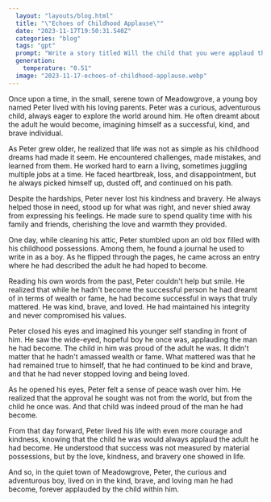 ```yaml
---
  layout: "layouts/blog.html"
  title: "\"Echoes of Childhood Applause\""
  date: "2023-11-17T19:50:31.540Z"
  categories: "blog"
  tags: "gpt"
  prompt: "Write a story titled Will the child that you were applaud the Adult that you are"
  generation: 
    temperature: "0.51"
  image: "2023-11-17-echoes-of-childhood-applause.webp"
---
```

Once upon a time, in the small, serene town of Meadowgrove, a young boy named Peter lived with his loving parents. Peter was a curious, adventurous child, always eager to explore the world around him. He often dreamt about the adult he would become, imagining himself as a successful, kind, and brave individual.

As Peter grew older, he realized that life was not as simple as his childhood dreams had made it seem. He encountered challenges, made mistakes, and learned from them. He worked hard to earn a living, sometimes juggling multiple jobs at a time. He faced heartbreak, loss, and disappointment, but he always picked himself up, dusted off, and continued on his path.

Despite the hardships, Peter never lost his kindness and bravery. He always helped those in need, stood up for what was right, and never shied away from expressing his feelings. He made sure to spend quality time with his family and friends, cherishing the love and warmth they provided.

One day, while cleaning his attic, Peter stumbled upon an old box filled with his childhood possessions. Among them, he found a journal he used to write in as a boy. As he flipped through the pages, he came across an entry where he had described the adult he had hoped to become.

Reading his own words from the past, Peter couldn't help but smile. He realized that while he hadn't become the successful person he had dreamt of in terms of wealth or fame, he had become successful in ways that truly mattered. He was kind, brave, and loved. He had maintained his integrity and never compromised his values.

Peter closed his eyes and imagined his younger self standing in front of him. He saw the wide-eyed, hopeful boy he once was, applauding the man he had become. The child in him was proud of the adult he was. It didn't matter that he hadn't amassed wealth or fame. What mattered was that he had remained true to himself, that he had continued to be kind and brave, and that he had never stopped loving and being loved.

As he opened his eyes, Peter felt a sense of peace wash over him. He realized that the approval he sought was not from the world, but from the child he once was. And that child was indeed proud of the man he had become.

From that day forward, Peter lived his life with even more courage and kindness, knowing that the child he was would always applaud the adult he had become. He understood that success was not measured by material possessions, but by the love, kindness, and bravery one showed in life.

And so, in the quiet town of Meadowgrove, Peter, the curious and adventurous boy, lived on in the kind, brave, and loving man he had become, forever applauded by the child within him.
